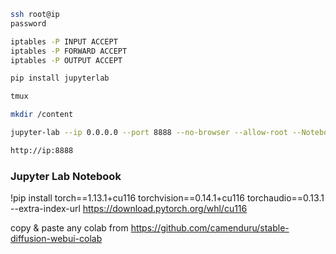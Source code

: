 ```sh
ssh root@ip
password

iptables -P INPUT ACCEPT
iptables -P FORWARD ACCEPT
iptables -P OUTPUT ACCEPT

pip install jupyterlab

tmux

mkdir /content

jupyter-lab --ip 0.0.0.0 --port 8888 --no-browser --allow-root --NotebookApp.token='' --NotebookApp.password='' --NotebookApp.tornado_settings="{'headers': {'Content-Security-Policy': 'frame-ancestors *'}}" --NotebookApp.cookie_options="{'SameSite': 'None', 'Secure': True}" --NotebookApp.disable_check_xsrf=True --notebook-dir=/content

http://ip:8888
```

### Jupyter Lab Notebook

!pip install torch==1.13.1+cu116 torchvision==0.14.1+cu116 torchaudio==0.13.1 --extra-index-url https://download.pytorch.org/whl/cu116

copy & paste any colab from https://github.com/camenduru/stable-diffusion-webui-colab
